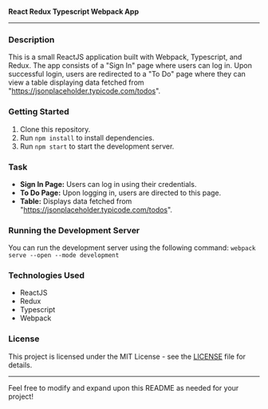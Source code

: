 **React Redux Typescript Webpack App**

---

### Description
This is a small ReactJS application built with Webpack, Typescript, and Redux. The app consists of a "Sign In" page where users can log in. Upon successful login, users are redirected to a "To Do" page where they can view a table displaying data fetched from "https://jsonplaceholder.typicode.com/todos".

### Getting Started
1. Clone this repository.
2. Run `npm install` to install dependencies.
3. Run `npm start` to start the development server.

### Task
- **Sign In Page:** Users can log in using their credentials.
- **To Do Page:** Upon logging in, users are directed to this page.
- **Table:** Displays data fetched from "https://jsonplaceholder.typicode.com/todos".

### Running the Development Server
You can run the development server using the following command: `webpack serve --open --mode development`


### Technologies Used
- ReactJS
- Redux
- Typescript
- Webpack

### License
This project is licensed under the MIT License - see the [LICENSE](LICENSE) file for details.

---

Feel free to modify and expand upon this README as needed for your project!


